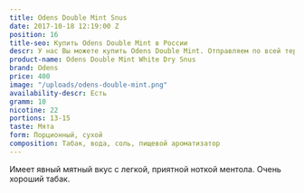 ```yaml
---
title: Odens Double Mint Snus
date: 2017-10-18 12:19:00 Z
position: 16
title-seo: Купить Odens Double Mint в России
descr: У нас Вы можете купить Odens Double Mint. Отправляем по всей территории России.
product-name: Odens Double Mint White Dry Snus
brand: Odens
price: 400
image: "/uploads/odens-double-mint.png"
availability-descr: Есть
gramm: 10
nicotine: 22
portions: 13-15
taste: Мята
form: Порционный, сухой
composition: Табак, вода, соль, пищевой ароматизатор
---
```


Имеет явный мятный вкус с легкой, приятной ноткой ментола. Очень хороший табак.